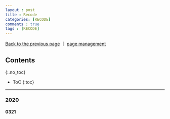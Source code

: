 ```yaml
---
layout : post
title : Recode
categories: [RECODE]
comments : true
tags : [RECODE]
---
```


[Back to the previous page](https://userdyk-github.github.io/) ｜ <a href="https://github.com/userdyk-github/userdyk-github.github.io/blob/master/_posts/2019-08-13-Recode.md" target="_blank">page management</a>

## Contents
{:.no_toc}

* ToC
{:toc}

<hr class="division1">

### 2020
#### 0321
```python

```
